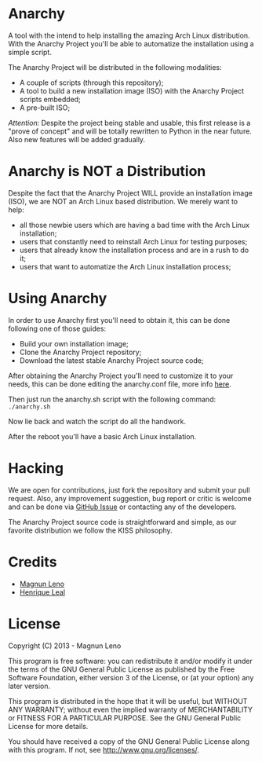 Anarchy
=======

A tool with the intend to help installing the amazing Arch Linux distribution. With the Anarchy Project you'll be able to automatize the installation using a simple script.

The Anarchy Project will be distributed in the following modalities:
 * A couple of scripts (through this repository);
 * A tool to build a new installation image (ISO) with the Anarchy Project scripts embedded;
 * A pre-built ISO;

*Attention:* Despite the project being stable and usable, this first release is a "prove of concept" and will be totally rewritten to Python in the near future. Also new features will be added gradually.


Anarchy is NOT a Distribution
=============================

Despite the fact that the Anarchy Project WILL provide an installation image (ISO), we are NOT an Arch Linux based distribution. We merely want to help:
 * all those newbie users which are having a bad time with the Arch Linux installation;
 * users that constantly need to reinstall Arch Linux for testing purposes;
 * users that already know the installation process and are in a rush to do it;
 * users that want to automatize the Arch Linux installation process;


Using Anarchy
=============

In order to use Anarchy first you'll need to obtain it, this can be done following one of those guides:
 * Build your own installation image;
 * Clone the Anarchy Project repository;
 * Download the latest stable Anarchy Project source code;

After obtaining the Anarchy Project you'll need to customize it to your needs, this can be done editing the anarchy.conf file, more info [here](http://github.com/magnunleno/Anarchy/wiki/Anarchy.conf).

Then just run the anarchy.sh script with the following command:
`./anarchy.sh`

Now lie back and watch the script do all the handwork.

After the reboot you'll have a basic Arch Linux installation.

Hacking
=======

We are open for contributions, just fork the repository and submit your pull request. Also, any improvement suggestion, bug report or critic is welcome and can be done via [GitHub Issue](https://github.com/magnunleno/Anarchy/issues) or contacting any of the developers.

The Anarchy Project source code is straightforward and simple, as our favorite distribution we follow the KISS philosophy.


Credits
=======
 * [Magnun Leno](https://github.com/magnunleno)
 * [Henrique Leal](https://github.com/hmleal)

License
=======
Copyright (C) 2013 - Magnun Leno

This program is free software: you can redistribute it and/or modify
it under the terms of the GNU General Public License as published by
the Free Software Foundation, either version 3 of the License, or
(at your option) any later version.

This program is distributed in the hope that it will be useful,
but WITHOUT ANY WARRANTY; without even the implied warranty of
MERCHANTABILITY or FITNESS FOR A PARTICULAR PURPOSE.  See the
GNU General Public License for more details.

You should have received a copy of the GNU General Public License
along with this program.  If not, see <http://www.gnu.org/licenses/>.
